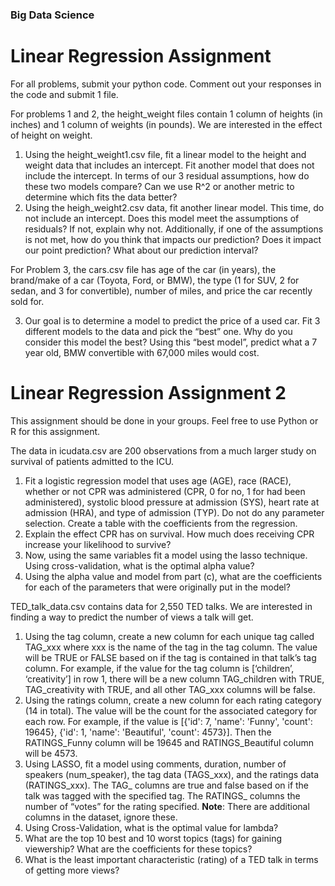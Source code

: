 ### Big Data Science

# Linear Regression Assignment

For all problems, submit your python code. Comment out your responses in the code
and submit 1 file.

For problems 1 and 2, the height_weight files contain 1 column of heights (in inches)
and 1 column of weights (in pounds). We are interested in the effect of height on
weight.

1. Using the height_weight1.csv file, fit a linear model to the height and weight
  data that includes an intercept. Fit another model that does not include the
  intercept. In terms of our 3 residual assumptions, how do these two models
  compare? Can we use R^2 or another metric to determine which fits the data
  better?
2. Using the heigh_weight2.csv data, fit another linear model. This time, do not
  include an intercept. Does this model meet the assumptions of residuals? If
  not, explain why not. Additionally, if one of the assumptions is not met, how
  do you think that impacts our prediction? Does it impact our point
  prediction? What about our prediction interval?

For Problem 3, the cars.csv file has age of the car (in years), the brand/make of a car
(Toyota, Ford, or BMW), the type (1 for SUV, 2 for sedan, and 3 for convertible),
number of miles, and price the car recently sold for.

3. Our goal is to determine a model to predict the price of a used car. Fit 3
  different models to the data and pick the “best” one. Why do you consider
  this model the best? Using this “best model”, predict what a 7 year old, BMW
  convertible with 67,000 miles would cost.


# Linear Regression Assignment 2

This assignment should be done in your groups. Feel free to use Python or R for this assignment.

The data in icudata.csv are 200 observations from a much larger study on survival of patients admitted to the ICU.
1. Fit a logistic regression model that uses age (AGE), race (RACE), whether or not CPR was administered (CPR, 0 for no, 1 for had been administered), systolic blood pressure at admission (SYS), heart rate at admission (HRA), and type of admission (TYP). Do not do any parameter selection. Create a table with the coefficients from the regression.
2. Explain the effect CPR has on survival. How much does receiving CPR increase your likelihood to survive?
3. Now, using the same variables fit a model using the lasso technique. Using cross-validation, what is the optimal alpha value?
4. Using the alpha value and model from part (c), what are the coefficients for each of the parameters that were originally put in the model?

TED_talk_data.csv contains data for 2,550 TED talks. We are interested in finding a way to predict the number of views a talk will get.
1. Using the tag column, create a new column for each unique tag called TAG_xxx where xxx is the name of the tag in the tag column. The value will be TRUE or FALSE based on if the tag is contained in that talk’s tag column. For example, if the value for the tag column is [‘children’, ‘creativity’] in row 1, there will be a new column TAG_children with TRUE, TAG_creativity with TRUE, and all other TAG_xxx columns will be false.
2. Using the ratings column, create a new column for each rating category (14 in total). The value will be the count for the associated category for each row. For example, if the value is [{'id': 7, 'name': 'Funny', 'count': 19645}, {'id': 1, 'name': 'Beautiful', 'count': 4573}]. Then the RATINGS_Funny column will be 19645 and RATINGS_Beautiful column will be 4573.
3. Using LASSO, fit a model using comments, duration, number of speakers (num_speaker), the tag data (TAGS_xxx), and the ratings data (RATINGS_xxx). The TAG_ columns are true and false based on if the talk was tagged with the specified tag. The RATINGS_ columns the number of “votes” for the rating specified. **Note**: There are additional columns in the dataset, ignore these.
4. Using Cross-Validation, what is the optimal value for lambda?
5. What are the top 10 best and 10 worst topics (tags) for gaining viewership? What are the coefficients for these topics?
6. What is the least important characteristic (rating) of a TED talk in terms of getting more views?
